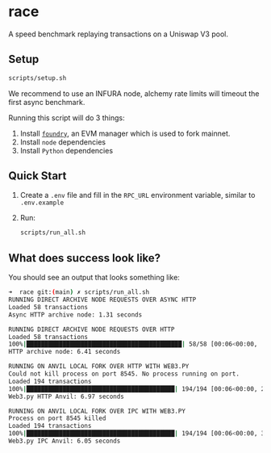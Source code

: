 # race
A speed benchmark replaying transactions on a Uniswap V3 pool.

## Setup

```bash
scripts/setup.sh
```

We recommend to use an INFURA node, alchemy rate limits will timeout the first async benchmark.

Running this script will do 3 things:
1. Install [`foundry`](!https://book.getfoundry.sh/getting-started/installation#using-foundryup), an EVM manager which is used to fork mainnet.
2. Install `node` dependencies
3. Install `Python` dependencies

## Quick Start

1. Create a `.env` file and fill in the `RPC_URL` environment variable, similar to `.env.example`

2. Run:
    ```bash
    scripts/run_all.sh
    ```

## What does success look like?

You should see an output that looks something like:
```bash
➜  race git:(main) ✗ scripts/run_all.sh
RUNNING DIRECT ARCHIVE NODE REQUESTS OVER ASYNC HTTP
Loaded 58 transactions
Async HTTP archive node: 1.31 seconds

RUNNING DIRECT ARCHIVE NODE REQUESTS OVER HTTP
Loaded 58 transactions
100%|███████████████████████████████████████████| 58/58 [00:06<00:00,  9.06it/s]
HTTP archive node: 6.41 seconds

RUNNING ON ANVIL LOCAL FORK OVER HTTP WITH WEB3.PY
Could not kill process on port 8545. No process running on port.
Loaded 194 transactions
100%|█████████████████████████████████████████| 194/194 [00:06<00:00, 27.86it/s]
Web3.py HTTP Anvil: 6.97 seconds

RUNNING ON ANVIL LOCAL FORK OVER IPC WITH WEB3.PY
Process on port 8545 killed
Loaded 194 transactions
100%|█████████████████████████████████████████| 194/194 [00:06<00:00, 32.08it/s]
Web3.py IPC Anvil: 6.05 seconds
```
